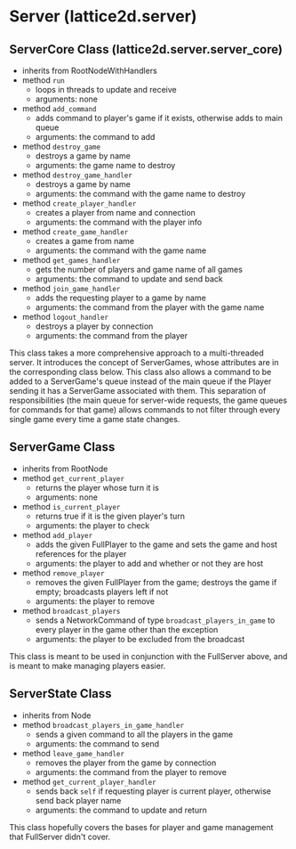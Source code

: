 # Server (lattice2d.server)
## ServerCore Class (lattice2d.server.server_core)
- inherits from RootNodeWithHandlers
- method `run`
	- loops in threads to update and receive
	- arguments: none
- method `add_command`
	- adds command to player's game if it exists, otherwise adds to main queue
	- arguments: the command to add
- method `destroy_game`
	- destroys a game by name
	- arguments: the game name to destroy
- method `destroy_game_handler`
	- destroys a game by name
	- arguments: the command with the game name to destroy
- method `create_player_handler`
	- creates a player from name and connection
	- arguments: the command with the player info
- method `create_game_handler`
	- creates a game from name
	- arguments: the command with the game name
- method `get_games_handler`
	- gets the number of players and game name of all games
	- arguments: the command to update and send back
- method `join_game_handler`
	- adds the requesting player to a game by name
	- arguments: the command from the player with the game name
- method `logout_handler`
	- destroys a player by connection
	- arguments: the command from the player

This class takes a more comprehensive approach to a multi-threaded server.  It introduces the concept of ServerGames, whose attributes are in the corresponding class below.  This class also allows a command to be added to a ServerGame's queue instead of the main queue if the Player sending it has a ServerGame associated with them.  This separation of responsibilities (the main queue for server-wide requests, the game queues for commands for that game) allows commands to not filter through every single game every time a game state changes.

## ServerGame Class
- inherits from RootNode
- method `get_current_player`
	- returns the player whose turn it is
	- arguments: none
- method `is_current_player`
	- returns true if it is the given player's turn
	- arguments: the player to check
- method `add_player`
	- adds the given FullPlayer to the game and sets the game and host references for the player
	- arguments: the player to add and whether or not they are host
- method `remove_player`
	- removes the given FullPlayer from the game; destroys the game if empty; broadcasts players left if not
	- arguments: the player to remove
- method `broadcast_players`
	- sends a NetworkCommand of type `broadcast_players_in_game` to every player in the game other than the exception
	- arguments: the player to be excluded from the broadcast

This class is meant to be used in conjunction with the FullServer above, and is meant to make managing players easier.

## ServerState Class
- inherits from Node
- method `broadcast_players_in_game_handler`
	- sends a given command to all the players in the game
	- arguments: the command to send
- method `leave_game_handler`
	- removes the player from the game by connection
	- arguments: the command from the player to remove
- method `get_current_player_handler`
	- sends back `self` if requesting player is current player, otherwise send back player name
	- arguments: the command to update and return

This class hopefully covers the bases for player and game management that FullServer didn't cover.
